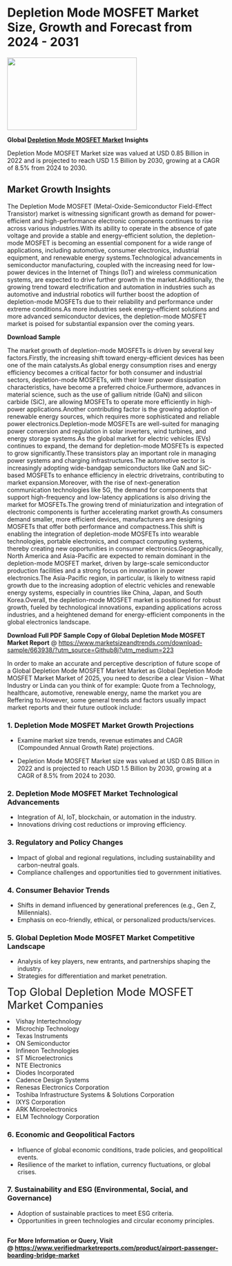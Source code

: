 <H1>Depletion Mode MOSFET Market Size, Growth and Forecast from 2024 - 2031</H1><img class="aligncenter size-medium wp-image-584254" src="https://thirdeyenews.in/wp-content/uploads/2024/09/Global-Market-Research-300x168.jpeg" alt="" width="300" height="168" /><p><strong>Global&nbsp;<a href="https://www.marketsizeandtrends.com/download-sample/663938/?utm_source=Github8j?utm_medium=223">Depletion Mode MOSFET Market</a> Insights</strong></p><p>Depletion Mode MOSFET Market size was valued at USD 0.85 Billion in 2022 and is projected to reach USD 1.5 Billion by 2030, growing at a CAGR of 8.5% from 2024 to 2030.</p><p><h2>Market Growth Insights</h2> <p>The Depletion Mode MOSFET (Metal-Oxide-Semiconductor Field-Effect Transistor) market is witnessing significant growth as demand for power-efficient and high-performance electronic components continues to rise across various industries.With its ability to operate in the absence of gate voltage and provide a stable and energy-efficient solution, the depletion-mode MOSFET is becoming an essential component for a wide range of applications, including automotive, consumer electronics, industrial equipment, and renewable energy systems.Technological advancements in semiconductor manufacturing, coupled with the increasing need for low-power devices in the Internet of Things (IoT) and wireless communication systems, are expected to drive further growth in the market.Additionally, the growing trend toward electrification and automation in industries such as automotive and industrial robotics will further boost the adoption of depletion-mode MOSFETs due to their reliability and performance under extreme conditions.As more industries seek energy-efficient solutions and more advanced semiconductor devices, the depletion-mode MOSFET market is poised for substantial expansion over the coming years.</p> <p><strong>Download Sample</strong></p> <p>The market growth of depletion-mode MOSFETs is driven by several key factors.Firstly, the increasing shift toward energy-efficient devices has been one of the main catalysts.As global energy consumption rises and energy efficiency becomes a critical factor for both consumer and industrial sectors, depletion-mode MOSFETs, with their lower power dissipation characteristics, have become a preferred choice.Furthermore, advances in material science, such as the use of gallium nitride (GaN) and silicon carbide (SiC), are allowing MOSFETs to operate more efficiently in high-power applications.Another contributing factor is the growing adoption of renewable energy sources, which requires more sophisticated and reliable power electronics.Depletion-mode MOSFETs are well-suited for managing power conversion and regulation in solar inverters, wind turbines, and energy storage systems.As the global market for electric vehicles (EVs) continues to expand, the demand for depletion-mode MOSFETs is expected to grow significantly.These transistors play an important role in managing power systems and charging infrastructures.The automotive sector is increasingly adopting wide-bandgap semiconductors like GaN and SiC-based MOSFETs to enhance efficiency in electric drivetrains, contributing to market expansion.Moreover, with the rise of next-generation communication technologies like 5G, the demand for components that support high-frequency and low-latency applications is also driving the market for MOSFETs.The growing trend of miniaturization and integration of electronic components is further accelerating market growth.As consumers demand smaller, more efficient devices, manufacturers are designing MOSFETs that offer both performance and compactness.This shift is enabling the integration of depletion-mode MOSFETs into wearable technologies, portable electronics, and compact computing systems, thereby creating new opportunities in consumer electronics.Geographically, North America and Asia-Pacific are expected to remain dominant in the depletion-mode MOSFET market, driven by large-scale semiconductor production facilities and a strong focus on innovation in power electronics.The Asia-Pacific region, in particular, is likely to witness rapid growth due to the increasing adoption of electric vehicles and renewable energy systems, especially in countries like China, Japan, and South Korea.Overall, the depletion-mode MOSFET market is positioned for robust growth, fueled by technological innovations, expanding applications across industries, and a heightened demand for energy-efficient components in the global electronics landscape.</p> <p><span class=""><strong>Download Full PDF Sample Copy of Global Depletion Mode MOSFET Market Report</strong> @ <a href="https://www.marketsizeandtrends.com/download-sample/663938/?utm_source=Github8j?utm_medium=223" target="_blank">https://www.marketsizeandtrends.com/download-sample/663938/?utm_source=Github8j?utm_medium=223</a></span></p><p>In order to make an accurate and perceptive description of future scope of a Global&nbsp;Depletion Mode MOSFET Market Market as Global&nbsp;Depletion Mode MOSFET Market Market of 2025, you need to describe a clear Vision &ndash; What Industry or Linda can you think of for example: Quote from a Technology, healthcare, automotive, renewable energy, name the market you are Reffering to.However, some general trends and factors usually impact market reports and their future outlook include:</p><h3>1.&nbsp;<strong>Depletion Mode MOSFET Market Growth Projections</strong></h3><ul><li>Examine market size trends, revenue estimates and CAGR (Compounded Annual Growth Rate) projections.</li><li><p>Depletion Mode MOSFET Market size was valued at USD 0.85 Billion in 2022 and is projected to reach USD 1.5 Billion by 2030, growing at a CAGR of 8.5% from 2024 to 2030.</p></li></ul><h3>2.&nbsp;<strong>Depletion Mode MOSFET Market Technological Advancements</strong></h3><ul><li>Integration of AI, IoT, blockchain, or automation in the industry.</li><li>Innovations driving cost reductions or improving efficiency.</li></ul><h3>3.&nbsp;<strong>Regulatory and Policy Changes</strong></h3><ul><li>Impact of global and regional regulations, including sustainability and carbon-neutral goals.</li><li>Compliance challenges and opportunities tied to government initiatives.</li></ul><h3>4.&nbsp;<strong>Consumer Behavior Trends</strong></h3><ul><li>Shifts in demand influenced by generational preferences (e.g., Gen Z, Millennials).</li><li>Emphasis on eco-friendly, ethical, or personalized products/services.</li></ul><h3>5.&nbsp;<strong>Global Depletion Mode MOSFET Market Competitive Landscape</strong></h3><ul><li>Analysis of key players, new entrants, and partnerships shaping the industry.</li><li>Strategies for differentiation and market penetration.</li></ul><p data-pm-slice="1 1 []"><span style="color: inherit; font-family: inherit; font-size: 25px;">Top Global Depletion Mode MOSFET Market Companies</span></p><div class="" data-test-id=""><p><li>Vishay Intertechnology</li><li> Microchip Technology</li><li> Texas Instruments</li><li> ON Semiconductor</li><li> Infineon Technologies</li><li> ST Microelectronics</li><li> NTE Electronics</li><li> Diodes Incorporated</li><li> Cadence Design Systems</li><li> Renesas Electronics Corporation</li><li> Toshiba Infrastructure Systems & Solutions Corporation</li><li> IXYS Corporation</li><li> ARK Microelectronics</li><li> ELM Technology Corporation</li></p></div><h3>6.&nbsp;<strong>Economic and Geopolitical Factors</strong></h3><ul><li>Influence of global economic conditions, trade policies, and geopolitical events.</li><li>Resilience of the market to inflation, currency fluctuations, or global crises.</li></ul><h3>7.&nbsp;<strong>Sustainability and ESG (Environmental, Social, and Governance)</strong></h3><ul><li>Adoption of sustainable practices to meet ESG criteria.</li><li>Opportunities in green technologies and circular economy principles.</li></ul><h2><strong style="font-size: 14px;">For More Information or Query, Visit @&nbsp;</strong><a style="background-color: #ffffff; font-size: 14px;" href="https://www.marketsizeandtrends.com/report/depletion-mode-mosfet-market/" target="_blank">https://www.verifiedmarketreports.com/product/airport-passenger-boarding-bridge-market</a></h2>